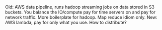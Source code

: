 Old: AWS data pipeline, runs hadoop streaming jobs on data stored in S3 buckets. You balance the IO/compute
pay for time servers on and pay for network traffic. More boilerplate for hadoop. Map reduce idiom only. 
New: AWS lambda, pay for only what you use. How to distribute? 
